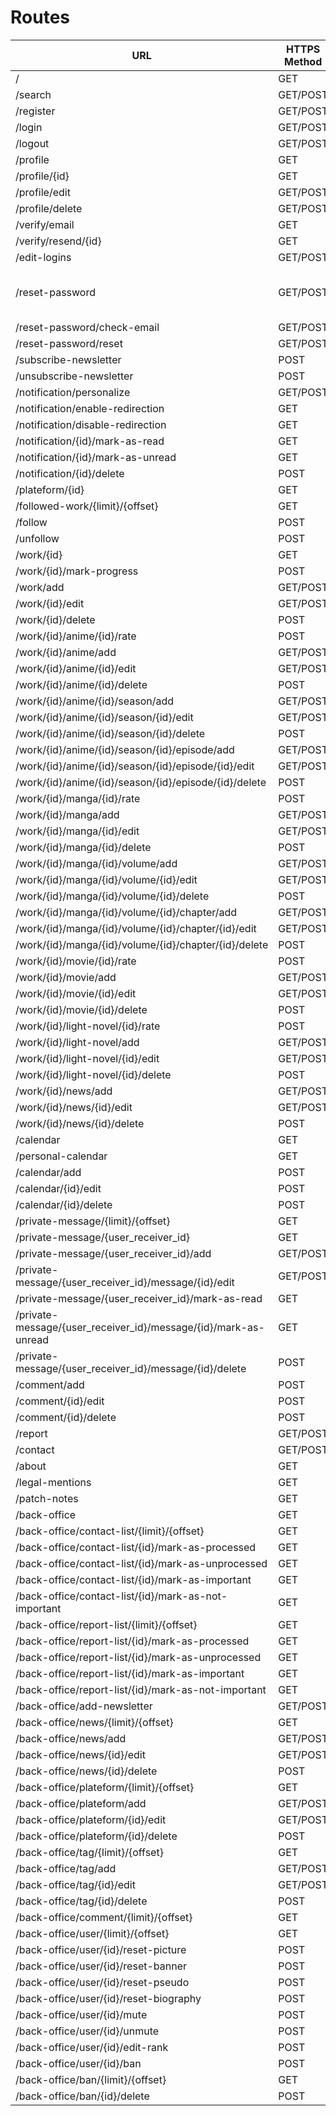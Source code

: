 # Routes

| URL | HTTPS Method | Controller | Method | Comment |
|--|--|--|--|--|
| / | GET | Main | home | |
| /search | GET/POST | Main | search | |
| /register | GET/POST | Registration | register | |
| /login | GET/POST | Security | login | |
| /logout | GET/POST | Security | logout | |
| /profile | GET | User | profile | |
| /profile/{id} | GET | User | profile | |
| /profile/edit | GET/POST | User | editProfile | |
| /profile/delete | GET/POST | User | delete | |
| /verify/email | GET | Registration | verifyUserEmail | |
| /verify/resend/{id} | GET | Registration | resendVerifyEmail | |
| /edit-logins | GET/POST | User | editLogins | |
| /reset-password | GET/POST | ResetPassword | request | Sends a mail to the given mail |
| /reset-password/check-email | GET/POST | ResetPassword | checkEmail | |
| /reset-password/reset | GET/POST | ResetPassword | reset | |
| /subscribe-newsletter | POST | User | subscribeNewsletter | |
| /unsubscribe-newsletter | POST | User | unsubscribeNewsletter | |
| /notification/personalize | GET/POST | User | personalizeNotification | |
| /notification/enable-redirection | GET | User | enableRedirection | |
| /notification/disable-redirection | GET | User | disableRedirection | |
| /notification/{id}/mark-as-read | GET | Notification | markAsRead | |
| /notification/{id}/mark-as-unread | GET | Notification | markAsUnread | |
| /notification/{id}/delete | POST | Notification | delete | |
| /plateform/{id} | GET | Plateform | show | |
| /followed-work/{limit}/{offset} | GET | User | listFollowedWork | |
| /follow | POST | User | follow | |
| /unfollow | POST | User | unfollow | |
| /work/{id} | GET | Work | show | |
| /work/{id}/mark-progress | POST | User | markProgress | |
| /work/add | GET/POST | Work | new | |
| /work/{id}/edit | GET/POST | Work | edit | |
| /work/{id}/delete | POST | Work | delete | |
| /work/{id}/anime/{id}/rate | POST | User | rateAnime | |
| /work/{id}/anime/add | GET/POST | Anime | new | |
| /work/{id}/anime/{id}/edit | GET/POST | Anime | edit | |
| /work/{id}/anime/{id}/delete | POST | Anime | delete | |
| /work/{id}/anime/{id}/season/add | GET/POST | Season | new | |
| /work/{id}/anime/{id}/season/{id}/edit | GET/POST | Season | edit | |
| /work/{id}/anime/{id}/season/{id}/delete | POST | Season | delete | |
| /work/{id}/anime/{id}/season/{id}/episode/add | GET/POST | Episode | new | |
| /work/{id}/anime/{id}/season/{id}/episode/{id}/edit | GET/POST | Episode | edit | |
| /work/{id}/anime/{id}/season/{id}/episode/{id}/delete | POST | Episode | delete | |
| /work/{id}/manga/{id}/rate | POST | User | rateManga | |
| /work/{id}/manga/add | GET/POST | Manga | new | |
| /work/{id}/manga/{id}/edit | GET/POST | Manga | edit | |
| /work/{id}/manga/{id}/delete | POST | Manga | delete | |
| /work/{id}/manga/{id}/volume/add | GET/POST | Volume | new | |
| /work/{id}/manga/{id}/volume/{id}/edit | GET/POST | Volume | edit | |
| /work/{id}/manga/{id}/volume/{id}/delete | POST | Volume | delete | |
| /work/{id}/manga/{id}/volume/{id}/chapter/add | GET/POST | Chapter | new | |
| /work/{id}/manga/{id}/volume/{id}/chapter/{id}/edit | GET/POST | Chapter | edit | |
| /work/{id}/manga/{id}/volume/{id}/chapter/{id}/delete | POST | Chapter | delete | |
| /work/{id}/movie/{id}/rate | POST | User | rateMovie | |
| /work/{id}/movie/add | GET/POST | Movie | new | |
| /work/{id}/movie/{id}/edit | GET/POST | Movie | edit | |
| /work/{id}/movie/{id}/delete | POST | Movie | delete | |
| /work/{id}/light-novel/{id}/rate | POST | User | rateLightNovel | |
| /work/{id}/light-novel/add | GET/POST | LightNovel | new | |
| /work/{id}/light-novel/{id}/edit | GET/POST | LightNovel | edit | |
| /work/{id}/light-novel/{id}/delete | POST | LightNovel | delete | |
| /work/{id}/news/add | GET/POST | WorkNews | new | |
| /work/{id}/news/{id}/edit | GET/POST | WorkNews | edit | |
| /work/{id}/news/{id}/delete | POST | WorkNews | delete | |
| /calendar | GET | Calendar | index | |
| /personal-calendar | GET | Calendar | personalCalendar | |
| /calendar/add | POST | Calendar | new | |
| /calendar/{id}/edit | POST | Calendar | edit | |
| /calendar/{id}/delete | POST | Calendar | delete | |
| /private-message/{limit}/{offset} | GET | PrivateMessage | index | |
| /private-message/{user_receiver_id} | GET | PrivateMessage | show | |
| /private-message/{user_receiver_id}/add | GET/POST | PrivateMessage | new | |
| /private-message/{user_receiver_id}/message/{id}/edit | GET/POST | PrivateMessage | edit | |
| /private-message/{user_receiver_id}/mark-as-read | GET | PrivateMessage | markConversationAsRead | |
| /private-message/{user_receiver_id}/message/{id}/mark-as-unread | GET | PrivateMessage | markMessageAsUnread | |
| /private-message/{user_receiver_id}/message/{id}/delete | POST | PrivateMessage | delete | |
| /comment/add | POST | Comment | new | |
| /comment/{id}/edit | POST | Comment | edit | |
| /comment/{id}/delete | POST | Comment | delete | |
| /report | GET/POST | Report | new | |
| /contact | GET/POST | Contact | new | |
| /about | GET | Main | about | |
| /legal-mentions | GET | Main | legalMentions | |
| /patch-notes | GET | Main | patchNotes | |
| /back-office | GET | Main | backOffice | |
| /back-office/contact-list/{limit}/{offset} | GET | Contact | index | |
| /back-office/contact-list/{id}/mark-as-processed | GET | Contact | markAsProcessed | |
| /back-office/contact-list/{id}/mark-as-unprocessed | GET | Contact | markAsUnprocessed | |
| /back-office/contact-list/{id}/mark-as-important | GET | Contact | markAsImportant | |
| /back-office/contact-list/{id}/mark-as-not-important | GET | Contact | markAsNotImportant | |
| /back-office/report-list/{limit}/{offset} | GET | Report | index | |
| /back-office/report-list/{id}/mark-as-processed | GET | Report | markAsProcessed | |
| /back-office/report-list/{id}/mark-as-unprocessed | GET | Report | markAsUnprocessed | |
| /back-office/report-list/{id}/mark-as-important | GET | Report | markAsImportant | |
| /back-office/report-list/{id}/mark-as-not-important | GET | Report | markAsNotImportant | |
| /back-office/add-newsletter | GET/POST | Newsletter | new | |
| /back-office/news/{limit}/{offset} | GET | News | adminList | |
| /back-office/news/add | GET/POST | News | new | |
| /back-office/news/{id}/edit | GET/POST | News | edit | |
| /back-office/news/{id}/delete | POST | News | delete | |
| /back-office/plateform/{limit}/{offset} | GET | Plateform | adminList | |
| /back-office/plateform/add | GET/POST | Plateform | new | |
| /back-office/plateform/{id}/edit | GET/POST | Plateform | edit | |
| /back-office/plateform/{id}/delete | POST | Plateform | delete | |
| /back-office/tag/{limit}/{offset} | GET | Tag | adminList | |
| /back-office/tag/add | GET/POST | Tag | new | |
| /back-office/tag/{id}/edit | GET/POST | Tag | edit | |
| /back-office/tag/{id}/delete | POST | Tag | delete | |
| /back-office/comment/{limit}/{offset} | GET | Comment | adminList | |
| /back-office/user/{limit}/{offset} | GET | User | adminList | |
| /back-office/user/{id}/reset-picture | POST | User | manage | |
| /back-office/user/{id}/reset-banner | POST | User | manage | |
| /back-office/user/{id}/reset-pseudo | POST | User | manage | |
| /back-office/user/{id}/reset-biography | POST | User | manage | |
| /back-office/user/{id}/mute | POST | User | manage | |
| /back-office/user/{id}/unmute | POST | User | manage | |
| /back-office/user/{id}/edit-rank | POST | User | manage | |
| /back-office/user/{id}/ban | POST | User | manage | |
| /back-office/ban/{limit}/{offset} | GET | Ban | index | |
| /back-office/ban/{id}/delete | POST | Ban | delete | |

